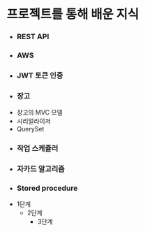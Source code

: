# 프로젝트를 통해 배운 지식

- ### REST API
- ### AWS
- ### JWT 토큰 인증
- ### 장고
 + 장고의 MVC 모델
 + 시리얼라이저
 + QuerySet
- ### 작업 스케쥴러
- ### 자카드 알고리즘
- ### Stored procedure

* 1단계
  - 2단계
    + 3단계
